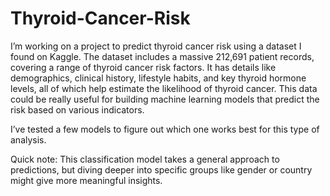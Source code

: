# Thyroid-Cancer-Risk
I’m working on a project to predict thyroid cancer risk using a dataset I found on Kaggle. The dataset includes a massive 212,691 patient records, covering a range of thyroid cancer risk factors. It has details like demographics, clinical history, lifestyle habits, and key thyroid hormone levels, all of which help estimate the likelihood of thyroid cancer. This data could be really useful for building machine learning models that predict the risk based on various indicators.

I’ve tested a few models to figure out which one works best for this type of analysis.

Quick note: This classification model takes a general approach to predictions, but diving deeper into specific groups like gender or country might give more meaningful insights.
